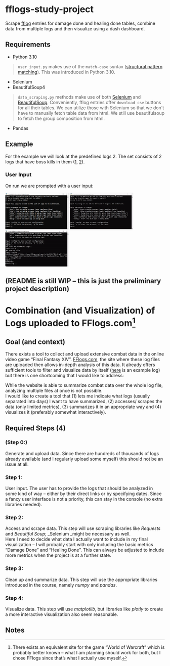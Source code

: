 # fflogs-study-project
Scrape [fflog](https://www.fflogs.com/) entries for damage done and healing done tables, combine data from multiple logs and then visualize using a dash dashboard.

## Requirements

* Python 3.10
> `user_input.py` makes use of the `match-case` syntax ([structural pattern matching](https://docs.python.org/3/whatsnew/3.10.html)). This was introduced in Python 3.10.

* Selenium
* BeautifulSoup4
> `data_scraping.py` methods make use of both [Selenium](https://www.selenium.dev/documentation/webdriver/) and [BeautifulSoup](https://www.crummy.com/software/BeautifulSoup/bs4/doc/).
> Conveniently, fflog entries offer `download csv` buttons for all their tables. We can utilize those with Selenium so that we don't have to manually fetch table data from html.
> We still use beautifulsoup to fetch the group composition from html.

* Pandas

## Example

For the example we will look at the predefined logs 2. The set consists of 2 logs that have boss kills in them ([1](https://www.fflogs.com/reports/hacvwXKb8mFYrAdx), [2](https://www.fflogs.com/reports/LnjBh2tfZRyv8rpD)).

### User Input
On run we are prompted with a user input:  

<img src="img/input_prompt.png" alt="User Input Prompt" width="200"/>
<img src="img/first_input.gif" alt="Example User Input" width="200"/>
<img src="img/finished_processing.gif" alt="Dash started" width="200"/>

## (README is still WIP – this is just the preliminary project description)

# Combination (and Visualization) of Logs uploaded to FFlogs.com[^1]


## Goal (and context)

There exists a tool to collect and upload extensive combat data in the online video game “Final Fantasy XIV”. [FFlogs.com](https://www.fflogs.com/), the site where these log files are uploaded then allows in-depth analysis of this data. It already offers sufficient tools to filter and visualize data by itself ([here](https://www.fflogs.com/reports/a:VrNFghvTcL3J48WK#fight=4&type=summary) is an example log) but there is one shortcoming that I would like to address:

While the website is able to summarize combat data over the whole log file, analyzing multiple files at once is not possible.  \
I would like to create a tool that (1) lets me indicate what logs (usually separated into days) I want to have summarized, (2) accesses/ scrapes the data (only limited metrics), (3) summarizes it in an appropriate way and (4) visualizes it (preferably somewhat interactively).


## Required Steps (4)


### (Step 0:)

Generate and upload data. Since there are hundreds of thousands of logs already available (and I regularly upload some myself) this should not be an issue at all.


### Step 1:

User input. The user has to provide the logs that should be analyzed in some kind of way – either by their direct links or by specifying dates. Since a fancy user interface is not a priority, this can stay in the console (no extra libraries needed).


### Step 2:

Access and scrape data. This step will use scraping libraries like _Requests_ and _Beautiful Soup_; _Selenium _might be necessary as well.  \
Here I need to decide what data I actually want to include in my final visualization – I will probably start with only including the basic metrics “Damage Done” and “Healing Done”. This can always be adjusted to include more metrics when the project is at a further state.


### Step 3:

Clean up and summarize data. This step will use the appropriate libraries introduced in the course, namely _numpy_ and _pandas_.


### Step 4:

Visualize data. This step will use _matplotlib_, but libraries like _plotly_ to create a more interactive visualization also seem reasonable.


<!-- Footnotes themselves at the bottom. -->
## Notes

[^1]:
     There exists an equivalent site for the game “World of Warcraft” which is probably better known – what I am planning should work for both, but I chose FFlogs since that’s what I actually use myself.
